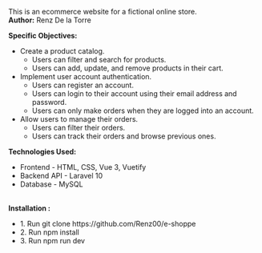This is an ecommerce website for a fictional online store. <br/>
<strong>Author:</strong> Renz De la Torre

<strong>Specific Objectives:</strong>
<ul>
    <li>
        Create a product catalog.
        <ul>
            <li>
                Users can filter and search for products.
            </li>
            <li>
                Users can add, update, and remove products in their cart.
            </li>
        </ul>
    </li>
     <li>
        Implement user account authentication.
        <ul>
            <li>
                Users can register an account.
            </li>
            <li>
                Users can login to their account using their email address and password.
            </li>
            <li>
                Users can only make orders when they are logged into an account.
            </li>
        </ul>
    </li>
    <li>
        Allow users to manage their orders.
        <ul>
            <li>
                Users can filter their orders.
            </li>
            <li>
                Users can track their orders and browse previous ones.
            </li>
        </ul>
    </li>
</ul>

<strong>Technologies Used:</strong><br />
<ul>
    <li>Frontend - HTML, CSS, Vue 3, Vuetify</li>
    <li>Backend API - Laravel 10</li>
    <li>Database - MySQL</li>
</ul>
<br/>
<strong>Installation :</strong><br />
<ul>
    <li>1. Run git clone https://github.com/Renz00/e-shoppe</li>
    <li>2. Run npm install</li>
    <li>3. Run npm run dev</li>
</ul>






